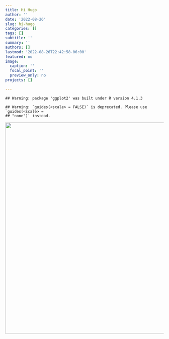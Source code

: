 ```yaml
---
title: Hi Hugo
author: ''
date: '2022-08-26'
slug: hi-hugo
categories: []
tags: []
subtitle: ''
summary: ''
authors: []
lastmod: '2022-08-26T22:42:58-06:00'
featured: no
image:
  caption: ''
  focal_point: ''
  preview_only: no
projects: []

---
```




```
## Warning: package 'ggplot2' was built under R version 4.1.3
```

```
## Warning: `guides(<scale> = FALSE)` is deprecated. Please use `guides(<scale> =
## "none")` instead.
```

<img src="{{< blogdown/postref >}}index_files/figure-html/unnamed-chunk-1-1.png" width="672" />










